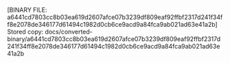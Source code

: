 [BINARY FILE: a6441cd7803cc8b03ea619d2607afce07b3239df809eaf92ffbf2317d241f34ff8e2078de346177d61494c1982d0cb6ce9acd9a84fca9ab021ad63e41a2b]
Stored copy: docs/converted-binary/a6441cd7803cc8b03ea619d2607afce07b3239df809eaf92ffbf2317d241f34ff8e2078de346177d61494c1982d0cb6ce9acd9a84fca9ab021ad63e41a2b
